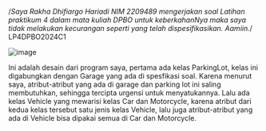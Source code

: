 /*Saya Rakha Dhifiargo Hariadi
 NIM 2209489 mengerjakan soal 
 Latihan praktikum 4 dalam mata
 kuliah DPBO
 untuk keberkahanNya maka saya tidak
 melakukan kecurangan seperti 
 yang telah dispesifikasikan. Aamiin.*/ 
 LP4DPBO2024C1

![image](https://github.com/rakhargo/LP4DPBO2024C1/assets/117525800/af21a969-3ed2-45d2-8608-db5808a38f0c)

Ini adalah desain dari program saya, pertama ada kelas ParkingLot, kelas ini digabungkan dengan Garage yang ada di spesfikasi soal. Karena menurut saya, atribut-atribut yang ada di garage dan parking lot ini saling membutuhkan, sehingga tercipta urgensi untuk menyatukannya. Lalu ada kelas Vehicle yang mewarisi kelas Car dan Motorcycle, karena atribut dari kedua kelas tersebut satu jenis kelas Vehicle, lalu juga atribut-atribut yang ada di Vehicle bisa dipakai semua di Car dan Motorcycle.
